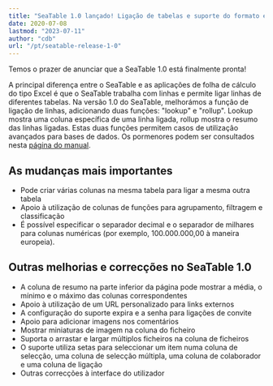 ```yaml
---
title: "SeaTable 1.0 lançado! Ligação de tabelas e suporte do formato europeu de números - SeaTable"
date: 2020-07-08
lastmod: "2023-07-11"
author: "cdb"
url: "/pt/seatable-release-1-0"
---
```


Temos o prazer de anunciar que a SeaTable 1.0 está finalmente pronta!

A principal diferença entre o SeaTable e as aplicações de folha de cálculo do tipo Excel é que o SeaTable trabalha com linhas e permite ligar linhas de diferentes tabelas. Na versão 1.0 do SeaTable, melhorámos a função de ligação de linhas, adicionando duas funções: "lookup" e "rollup". Lookup mostra uma coluna específica de uma linha ligada, rollup mostra o resumo das linhas ligadas. Estas duas funções permitem casos de utilização avançados para bases de dados. Os pormenores podem ser consultados nesta [página do manual](https://docs.seatable.io/published/seatable-user-manual/link.md).

## As mudanças mais importantes

- Pode criar várias colunas na mesma tabela para ligar a mesma outra tabela
- Apoio à utilização de colunas de funções para agrupamento, filtragem e classificação
- É possível especificar o separador decimal e o separador de milhares para colunas numéricas (por exemplo, 100.000.000,00 à maneira europeia).

## Outras melhorias e correcções no SeaTable 1.0

- A coluna de resumo na parte inferior da página pode mostrar a média, o mínimo e o máximo das colunas correspondentes
- Apoio à utilização de um URL personalizado para links externos
- A configuração do suporte expira e a senha para ligações de convite
- Apoio para adicionar imagens nos comentários
- Mostrar miniaturas de imagem na coluna do ficheiro
- Suporta o arrastar e largar múltiplos ficheiros na coluna de ficheiros
- O suporte utiliza setas para seleccionar um item numa coluna de selecção, uma coluna de selecção múltipla, uma coluna de colaborador e uma coluna de ligação
- Outras correcções à interface do utilizador
